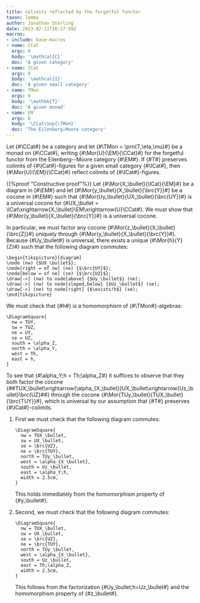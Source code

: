 ```yaml
---
title: colimits reflected by the forgetful functor
taxon: lemma
author: Jonathan Sterling
date: 2023-02-11T16:17:59Z
macros: 
- include: base-macros
- name: CCat
  args: 0
  body: '\mathcal{C}'
  doc: 'A given category'
- name: ICat
  args: 0
  body: '\mathcal{I}'
  doc: 'A given small category'
- name: TMon
  args: 0
  body: '\mathbb{T}'
  doc: 'A given monad'
- name: EM
  args: 0
  body: '\CCat\Sup{\TMon}'
  doc: 'The Eilenberg–Moore category'
---
```


Let {#\CCat#} be a category and let {#\TMon = \prn{T,\eta,\mu}#} be a monad on {#\CCat#}, writing {#\Mor{U}{\EM}{\CCat}#} for the forgetful functor from the Eilenberg--Moore category {#\EM#}. If {#T#} preserves colimits of {#\ICat#}-figures for a given small category {#\ICat#}, then {#\Mor{U}{\EM}{\CCat}#} reflect colimits of {#\ICat#}-figures.

{{%proof "Constructive proof"%}}
Let {#\Mor{X_\bullet}{\ICat}{\EM}#} be a diagram in {#\EM#} and let {#\Mor{y_\bullet}{X_\bullet}{\brc{Y}}#} be a cocone in {#\EM#} such that {#\Mor{Uy_\bullet}{UX_\bullet}{\brc{UY}}#} is a universal cocone for {#UX_\bullet = \ICat\xrightarrow{X_\bullet}\EM\xrightarrow{U}\CCat#}. We must show that {#\Mor{y_\bullet}{X_\bullet}{\brc{Y}}#} is a universal cocone.

In particular, we must factor any cocone {#\Mor{z_\bullet}{X_\bullet}{\brc{Z}}#} uniquely through {#\Mor{y_\bullet}{X_\bullet}{\brc{Y}}#}. Because {#Uy_\bullet#} is universal, there exists a unique {#\Mor{h}{Y}{Z}#} such that the following diagram commutes:

```render-latex
\begin{tikzpicture}[diagram]
\node (nw) {$UX_\bullet$};
\node[right = of nw] (ne) {$\brc{UY}$};
\node[below = of ne] (se) {$\brc{UZ}$};
\draw[->] (nw) to node[above] {$Uy_\bullet$} (ne);
\draw[->] (nw) to node[sloped,below] {$Uz_\bullet$} (se);
\draw[->] (ne) to node[right] {$\exists!h$} (se);
\end{tikzpicture}
```

We must check that {#h#} is a homomorphism of {#\TMon#}-algebras:

```render-latex
\DiagramSquare{
  nw = TUY,
  sw = TUZ,
  ne = UY,
  se = UZ,
  south = \alpha_Z,
  north = \alpha_Y,
  west = Th,
  east = h,
}
```

To see that {#\alpha_Y;h = Th;\alpha_Z#} it suffices to observe that they both factor the cocone {##TUX_\bullet\xrightarrow{\alpha_{X_\bullet}}UX_\bullet\xrightarrow{Uz_\bullet}\brc{UZ}##} through the  cocone {#\Mor{TUy_\bullet}{TUX_\bullet}{\brc{TUY}}#}, which is universal by our assumption that {#T#} preserves {#\ICat#}-colimits.

1. First we must check that the following diagram commutes:

   ```render-latex
   \DiagramSquare{
     nw = TUX_\bullet,
     sw = UX_\bullet,
     se = \brc{UZ},
     ne = \brc{TUY},
     north = TUy_\bullet,
     west = \alpha_{X_\bullet},
     south = Uz_\bullet,
     east = \alpha_Y;h,
     width = 2.5cm,
   }
   ```
   
   This holds immediately from the homomorphism property of {#y_\bullet#}.
   
1. Second, we must check that the following diagram commutes:

   ```render-latex
   \DiagramSquare{
     nw = TUX_\bullet,
     sw = UX_\bullet,
     se = \brc{UZ},
     ne = \brc{TUY},
     north = TUy_\bullet,
     west = \alpha_{X_\bullet},
     south = Uz_\bullet,
     east = Th;\alpha_Z,
     width = 2.5cm,
   }
   ```
   
   This follows from the factorization {#Uy_\bullet;h=Uz_\bullet#} and the homomorphism property of {#z_\bullet#}.
